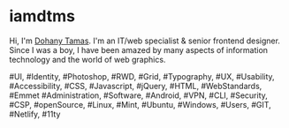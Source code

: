 # iamdtms

Hi, I'm [Dohany Tamas](https://iamdtms.hu/). I'm an IT/web specialist & senior frontend designer. Since I was a boy, I have been amazed by many aspects of information technology and the world of web graphics.

#UI, #Identity, #Photoshop, #RWD, #Grid, #Typography, #UX, #Usability, #Accessibility, #CSS, #Javascript, #jQuery, #HTML, #WebStandards, #Emmet #Administration, #Software, #Android, #VPN, #CLI, #Security, #CSP, #openSource, #Linux, #Mint, #Ubuntu, #Windows, #Users, #GIT, #Netlify, #11ty
